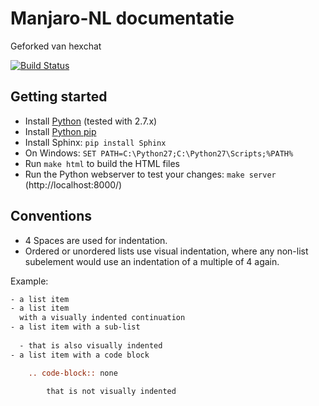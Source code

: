# Manjaro-NL documentatie

Geforked van hexchat

[![Build Status](https://travis-ci.org/hexchat/documentation.png)](https://travis-ci.org/hexchat/documentation)


## Getting started

* Install [Python](http://www.python.org/) (tested with 2.7.x)
* Install [Python pip](http://www.pip-installer.org/en/latest/installing.html#alternative-installation-procedures)
* Install Sphinx: `pip install Sphinx`
* On Windows: `SET PATH=C:\Python27;C:\Python27\Scripts;%PATH%`
* Run `make html` to build the HTML files
* Run the Python webserver to test your changes: `make server`
  (http://localhost:8000/)


## Conventions

* 4 Spaces are used for indentation.
* Ordered or unordered lists use visual indentation, where any non-list
  subelement would use an indentation of a multiple of 4 again.

Example:

```rest
- a list item
- a list item
  with a visually indented continuation
- a list item with a sub-list
  
  - that is also visually indented
- a list item with a code block

    .. code-block:: none

        that is not visually indented
```
